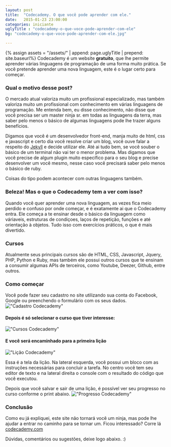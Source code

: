 ```yaml
---
layout: post
title:  "Codecademy. O que você pode aprender com ele."
date:   2015-01-23 23:00:00
categories: iniciante
uglyTitle : "codecademy-o-que-voce-pode-aprender-com-ele"
bg: "codecademy-o-que-voce-pode-aprender-com-ele.jpg"

---
```

{% assign assets = "/assets/" | append: page.uglyTitle  | prepend: site.baseurl%}
Codecademy é um website **gratuito**, que lhe permite aprender várias linguagens de programação de uma forma muito prática.
Se você pretende aprender uma nova linguagem, este é o lugar certo para começar.

### Qual o motivo desse post?
O mercado atual valoriza muito um profissional especializado, mas também valoriza muito um profissional com conhecimento em várias linguagens de programação. Me entenda bem, eu disse conhecimento, não disse que você precisa ser um master ninja sr. em todas as linguagens da terra, mas saber pelo menos o básico de algumas linguagens pode lhe trazer alguns benefícios.

Digamos que você é um desenvolvedor front-end, manja muito de html, css e javascript e certo dia você resolve criar um blog, você ouve falar a respeito do [Jekyll](http://www.jekyllrb.com) e decide utilizar ele. Até ai tudo bem, se você souber o básico de um terminal não vai ter o menor problema. Mas digamos que você precise de algum plugin muito específico para o seu blog e precise desenvolver um você mesmo, nesse caso você precisará saber pelo menos o básico de ruby.

Coisas do tipo podem acontecer com outras linguagens também.

### Beleza! Mas o que o Codecademy tem a ver com isso?

Quando você quer aprender uma nova linguagem, as vezes fica meio perdido e confuso por onde começar, e é exatamente ai que o Codecademy entra. Ele começa a te ensinar desde o básico da linguagem como váriaveis, estruturas de condiçoes, laços de repetição, funções e até orientação à objetos. Tudo isso com exercícios práticos, o que é mais divertido.


### Cursos

Atualmente seus principais cursos são de HTML, CSS, Javascript, Jquery, PHP, Python e Ruby, mas também ele possui outros cursos que te ensinam a consumir algumas APIs de terceiros, como Youtube, Deezer, Github, entre outros.

### Como começar
Você pode fazer seu cadastro no site utilizando sua conta do Facebook, Google ou preenchendo o formulário com os seus dados.
!["Cadastro Codecademy"]({{assets}}/cadastro-codecademy.jpg "Cadastro Codecademy")



#### Depois é só selecionar o curso que tiver interesse:
!["Cursos Codecademy"]({{assets}}/cursos-codecademy.jpg "Cursos Codecademy")


#### E você será encaminhado para a primeira lição
!["Lição Codecademy"]({{assets}}/licao-codecademy.jpg "Lição Codecademy")

Essa é a tela da lição. Na lateral esquerda, você possui um bloco com as instruções necessárias para concluir a tarefa. No centro você tem seu editor de texto e na lateral direita o console com o resultado do código que você executou.

Depois que você salvar e sair de uma lição, é possível ver seu progresso no curso conforme o print abaixo.
!["Progresso Codecademy"]({{assets}}/progresso-codecademy.jpg "Progresso Codecademy")

### Conclusão
Como eu já expliquei, este site não tornará você um ninja, mas pode lhe ajudar a entrar no caminho para se tornar um.
Ficou interessado? Corre lá [codecademy.com](http://www.codecademy.com/pt-BR/learn)

Dúvidas, comentários ou sugestões, deixe logo abaixo. :)
